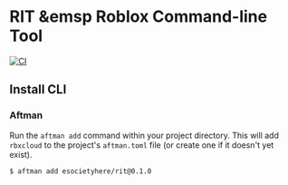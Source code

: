 # RIT &emsp Roblox Command-line Tool

[![CI](https://github.com/Esocietyhere/rit/actions/workflows/ci.yaml/badge.svg)](https://github.com/Esocietyhere/rit/actions/workflows/ci.yaml)

## Install CLI

### Aftman

Run the `aftman add` command within your project directory. This will add `rbxcloud` to the project's `aftman.toml` file (or create one if it doesn't yet exist).

```sh
$ aftman add esocietyhere/rit@0.1.0
```
